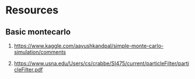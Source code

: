 # Resources

## Basic montecarlo

1. https://www.kaggle.com/aayushkandpal/simple-monte-carlo-simulation/comments

2. https://www.usna.edu/Users/cs/crabbe/SI475/current/particleFilter/particleFilter.pdf
